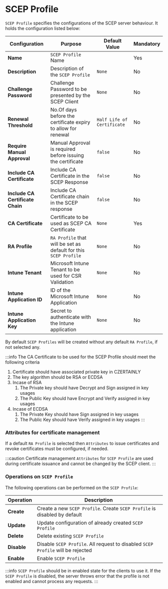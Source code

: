 # SCEP Profile

`SCEP Profile` specifies the configurations of the SCEP server behaviour. 
 It holds the configuration listed below:

| Configuration                                  | Purpose                                                                              | Default Value        | Mandatory                                     |
| ---------------------------------------------- | ------------------------------------------------------------------------------------ | -------------------- | --------------------------------------------- |
| **Name**                                           | `SCEP Profile` Name                                                                  |                      | <span class="badge badge--success">Yes</span> |
| **Description**                                    | Description of the `SCEP Profile`                                                   | `None`               | <span class="badge badge--danger">No</span>   |
| **Challenge Password**                           | Challenge Password to be presented by the SCEP Client                                 | `None`               | <span class="badge badge--danger">No</span>   |
| **Renewal Threshold**                                    | No.Of days before the certificate expiry to allow for renewal                                        | `Half Life of Certificate`               | <span class="badge badge--danger">No</span>   |
| **Require Manual Approval**                                | Manual Approval is required before issuing the certificate                                   | `false` | <span class="badge badge--danger">No</span>   |
| **Include CA Certificate**                              | Include CA Certificate in the SCEP Response                                               | `false`                 | <span class="badge badge--danger">No</span>   |
| **Include CA Certificate Chain**                                 | Include CA Certificate chain in the SCEP response                                    | `false`                 | <span class="badge badge--danger">No</span>   |
| **CA Certificate**                                       | Certificate to be used as SCEP CA Certificate                                                                       | `None`           | <span class="badge badge--danger">Yes</span>   |
| **RA Profile**                                     | `RA Profile` that will be set as default for this `SCEP Profile`                | `None`               | <span class="badge badge--danger">No</span>   |
| **Intune Tenant**                                     | Microsoft Intune Tenant to be used for CSR Validation             | `None`               | <span class="badge badge--danger">No</span>   |
| **Intune Application ID**                                 | ID of the Microsoft Intune Application                | `None`               | <span class="badge badge--danger">No</span>   |
| **Intune Application Key**                                     | Secret to authenticate with the Intune application                | `None`               | <span class="badge badge--danger">No</span>   |

By default `SCEP Profiles` will be created without any default `RA Profile`, if not selected any.

:::info
The CA Certificate to be used for the SCEP Profile should meet the following criteria

1. Certificate should have associated private key in CZERTAINLY
2. The key algorithm should be RSA or ECDSA
3. Incase of RSA
   1. The Private key should have Decrypt and Sign assigned in key usages
   2. The Public Key should have Encrypt and Verify assigned in key usages
4. Incase of ECDSA
   1. The Private Key should have Sign assigned in key usages
   2. The Public Key should have Verify assigned in key usages
:::

### Attributes for certificate management

If a default `RA Profile` is selected then `Attributes` to issue certificates and revoke certificates must be configured, if needed.

:::caution
Certificate management `Attributes` for `SCEP Profile` are used during certificate issuance and cannot be changed by the SCEP client.
:::

### Operations on `SCEP Profile`

The following operations can be performed on the `SCEP Profile`:

| Operation | Description |
| --------- | ----------- |
| **Create** | Create a new `SCEP Profile`. Create `SCEP Profile` is disabled by default |
| **Update**   | Update configuration of already created `SCEP Profile` |
| **Delete**   | Delete existing `SCEP Profile` |
| **Disable**   | Disable `SCEP Profile`. All request to disabled `SCEP Profile` will be rejected |
| **Enable**   | Enable `SCEP Profile`|

:::info
`SCEP Profile` should be in enabled state for the clients to use it. If the `SCEP Profile` is disabled, the server throws error that the profile is not enabled and cannot process any requests.
:::
